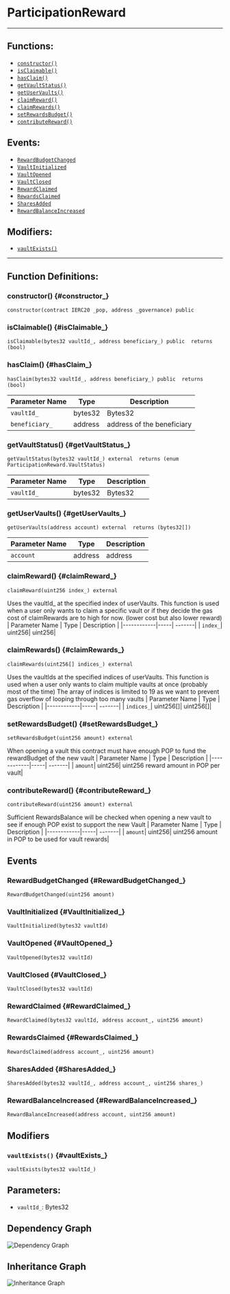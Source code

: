 # ParticipationReward
***
## Functions:
- [`constructor()`](#constructor_)
- [`isClaimable()`](#isClaimable_)
- [`hasClaim()`](#hasClaim_)
- [`getVaultStatus()`](#getVaultStatus_)
- [`getUserVaults()`](#getUserVaults_)
- [`claimReward()`](#claimReward_)
- [`claimRewards()`](#claimRewards_)
- [`setRewardsBudget()`](#setRewardsBudget_)
- [`contributeReward()`](#contributeReward_)
## Events:
- [`RewardBudgetChanged`](#RewardBudgetChanged_)
- [`VaultInitialized`](#VaultInitialized_)
- [`VaultOpened`](#VaultOpened_)
- [`VaultClosed`](#VaultClosed_)
- [`RewardClaimed`](#RewardClaimed_)
- [`RewardsClaimed`](#RewardsClaimed_)
- [`SharesAdded`](#SharesAdded_)
- [`RewardBalanceIncreased`](#RewardBalanceIncreased_)
## Modifiers:
- [`vaultExists()`](#vaultExists_)
***
## Function Definitions:
### <a name="constructor_"></a> constructor() {#constructor_}
```
constructor(contract IERC20 _pop, address _governance) public 
```
### <a name="isClaimable_"></a> isClaimable() {#isClaimable_}
```
isClaimable(bytes32 vaultId_, address beneficiary_) public  returns (bool)
```
### <a name="hasClaim_"></a> hasClaim() {#hasClaim_}
```
hasClaim(bytes32 vaultId_, address beneficiary_) public  returns (bool)
```
| Parameter Name | Type | Description |
|------------|-----| -------|
| `vaultId_`| bytes32| Bytes32| 
| `beneficiary_`| address| address of the beneficiary| 
### <a name="getVaultStatus_"></a> getVaultStatus() {#getVaultStatus_}
```
getVaultStatus(bytes32 vaultId_) external  returns (enum ParticipationReward.VaultStatus)
```
| Parameter Name | Type | Description |
|------------|-----| -------|
| `vaultId_`| bytes32| Bytes32| 
### <a name="getUserVaults_"></a> getUserVaults() {#getUserVaults_}
```
getUserVaults(address account) external  returns (bytes32[])
```
| Parameter Name | Type | Description |
|------------|-----| -------|
| `account`| address| address| 
### <a name="claimReward_"></a> claimReward() {#claimReward_}
```
claimReward(uint256 index_) external 
```
Uses the vaultId_ at the specified index of userVaults.
This function is used when a user only wants to claim a specific vault or if they decide the gas cost of claimRewards are to high for now.
(lower cost but also lower reward)
| Parameter Name | Type | Description |
|------------|-----| -------|
| `index_`| uint256| uint256| 
### <a name="claimRewards_"></a> claimRewards() {#claimRewards_}
```
claimRewards(uint256[] indices_) external 
```
Uses the vaultIds at the specified indices of userVaults.
This function is used when a user only wants to claim multiple vaults at once (probably most of the time)
The array of indices is limited to 19 as we want to prevent gas overflow of looping through too many vaults
| Parameter Name | Type | Description |
|------------|-----| -------|
| `indices_`| uint256[]| uint256[]| 
### <a name="setRewardsBudget_"></a> setRewardsBudget() {#setRewardsBudget_}
```
setRewardsBudget(uint256 amount) external 
```
When opening a vault this contract must have enough POP to fund the rewardBudget of the new vault
| Parameter Name | Type | Description |
|------------|-----| -------|
| `amount`| uint256| uint256 reward amount in POP per vault| 
### <a name="contributeReward_"></a> contributeReward() {#contributeReward_}
```
contributeReward(uint256 amount) external 
```
Sufficient RewardsBalance will be checked when opening a new vault to see if enough POP exist to support the new Vault
| Parameter Name | Type | Description |
|------------|-----| -------|
| `amount`| uint256| uint256 amount in POP to be used for vault rewards| 
## Events
### <a name="RewardBudgetChanged_"></a> RewardBudgetChanged {#RewardBudgetChanged_}
```
RewardBudgetChanged(uint256 amount)
```
### <a name="VaultInitialized_"></a> VaultInitialized {#VaultInitialized_}
```
VaultInitialized(bytes32 vaultId)
```
### <a name="VaultOpened_"></a> VaultOpened {#VaultOpened_}
```
VaultOpened(bytes32 vaultId)
```
### <a name="VaultClosed_"></a> VaultClosed {#VaultClosed_}
```
VaultClosed(bytes32 vaultId)
```
### <a name="RewardClaimed_"></a> RewardClaimed {#RewardClaimed_}
```
RewardClaimed(bytes32 vaultId, address account_, uint256 amount)
```
### <a name="RewardsClaimed_"></a> RewardsClaimed {#RewardsClaimed_}
```
RewardsClaimed(address account_, uint256 amount)
```
### <a name="SharesAdded_"></a> SharesAdded {#SharesAdded_}
```
SharesAdded(bytes32 vaultId_, address account_, uint256 shares_)
```
### <a name="RewardBalanceIncreased_"></a> RewardBalanceIncreased {#RewardBalanceIncreased_}
```
RewardBalanceIncreased(address account, uint256 amount)
```
## Modifiers
### <a name="vaultExists_"></a> `vaultExists()` {#vaultExists_}
```
vaultExists(bytes32 vaultId_)
```
## Parameters:
- `vaultId_`: Bytes32
## Dependency Graph
![Dependency Graph](ParticipationReward_graph.png)
## Inheritance Graph
![Inheritance Graph](ParticipationReward_inheritance.png)
